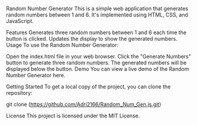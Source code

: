Random Number Generator
This is a simple web application that generates random numbers between 1 and 6. It's implemented using HTML, CSS, and JavaScript.

Features
Generates three random numbers between 1 and 6 each time the button is clicked.
Updates the display to show the generated numbers.
Usage
To use the Random Number Generator:

Open the index.html file in your web browser.
Click the "Generate Numbers" button to generate three random numbers.
The generated numbers will be displayed below the button.
Demo
You can view a live demo of the Random Number Generator here.

Getting Started
To get a local copy of the project, you can clone the repository:


git clone (https://github.com/Adri2166/Random_Num_Gen.js.git)


License
This project is licensed under the MIT License.
